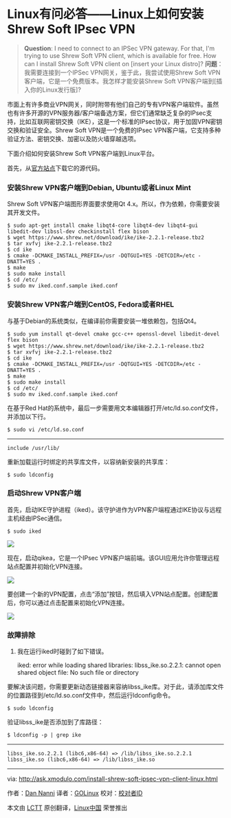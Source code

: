 Linux有问必答——Linux上如何安装Shrew Soft IPsec VPN
================================================================================
> **Question**: I need to connect to an IPSec VPN gateway. For that, I'm trying to use Shrew Soft VPN client, which is available for free. How can I install Shrew Soft VPN client on [insert your Linux distro]? 
> **问题**：我需要连接到一个IPSec VPN网关，鉴于此，我尝试使用Shrew Soft VPN客户端，它是一个免费版本。我怎样才能安装Shrew Soft VPN客户端到[插入你的Linux发行版]?

市面上有许多商业VPN网关，同时附带有他们自己的专有VPN客户端软件。虽然也有许多开源的VPN服务器/客户端备选方案，但它们通常缺乏复杂的IPsec支持，比如互联网密钥交换（IKE），这是一个标准的IPsec协议，用于加固VPN密钥交换和验证安全。Shrew Soft VPN是一个免费的IPsec VPN客户端，它支持多种验证方法、密钥交换、加密以及防火墙穿越选项。

下面介绍如何安装Shrew Soft VPN客户端到Linux平台。

首先，从[官方站点][1]下载它的源代码。

### 安装Shrew VPN客户端到Debian, Ubuntu或者Linux Mint ###

Shrew Soft VPN客户端图形界面要求使用Qt 4.x。所以，作为依赖，你需要安装其开发文件。

    $ sudo apt-get install cmake libqt4-core libqt4-dev libqt4-gui libedit-dev libssl-dev checkinstall flex bison
    $ wget https://www.shrew.net/download/ike/ike-2.2.1-release.tbz2
    $ tar xvfvj ike-2.2.1-release.tbz2
    $ cd ike
    $ cmake -DCMAKE_INSTALL_PREFIX=/usr -DQTGUI=YES -DETCDIR=/etc -DNATT=YES .
    $ make
    $ sudo make install
    $ cd /etc/
    $ sudo mv iked.conf.sample iked.conf 

### 安装Shrew VPN客户端到CentOS, Fedora或者RHEL ###

与基于Debian的系统类似，在编译前你需要安装一堆依赖包，包括Qt4。

    $ sudo yum install qt-devel cmake gcc-c++ openssl-devel libedit-devel flex bison
    $ wget https://www.shrew.net/download/ike/ike-2.2.1-release.tbz2
    $ tar xvfvj ike-2.2.1-release.tbz2
    $ cd ike
    $ cmake -DCMAKE_INSTALL_PREFIX=/usr -DQTGUI=YES -DETCDIR=/etc -DNATT=YES .
    $ make
    $ sudo make install
    $ cd /etc/
    $ sudo mv iked.conf.sample iked.conf 

在基于Red Hat的系统中，最后一步需要用文本编辑器打开/etc/ld.so.conf文件，并添加以下行。

    $ sudo vi /etc/ld.so.conf

----------

    include /usr/lib/

重新加载运行时绑定的共享库文件，以容纳新安装的共享库：

    $ sudo ldconfig 

### 启动Shrew VPN客户端 ###

首先，启动IKE守护进程（iked）。该守护进作为VPN客户端程通过IKE协议与远程主机经由IPSec通信。

    $ sudo iked 

![](https://farm9.staticflickr.com/8685/17175688940_59c2db64c9_b.jpg)

现在，启动qikea，它是一个IPsec VPN客户端前端。该GUI应用允许你管理远程站点配置并初始化VPN连接。

![](https://farm8.staticflickr.com/7750/16742992713_eed7f97939_b.jpg)

要创建一个新的VPN配置，点击“添加”按钮，然后填入VPN站点配置。创建配置后，你可以通过点击配置来初始化VPN连接。

![](https://farm8.staticflickr.com/7725/17337297056_3d38dc2180_b.jpg)

### 故障排除 ###

1. 我在运行iked时碰到了如下错误。

    iked: error while loading shared libraries: libss_ike.so.2.2.1: cannot open shared object file: No such file or directory

要解决该问题，你需要更新动态链接器来容纳libss_ike库。对于此，请添加库文件的位置路径到/etc/ld.so.conf文件中，然后运行ldconfig命令。

    $ sudo ldconfig

验证libss_ike是否添加到了库路径：

    $ ldconfig -p | grep ike 

----------

    libss_ike.so.2.2.1 (libc6,x86-64) => /lib/libss_ike.so.2.2.1
	libss_ike.so (libc6,x86-64) => /lib/libss_ike.so

--------------------------------------------------------------------------------

via: http://ask.xmodulo.com/install-shrew-soft-ipsec-vpn-client-linux.html

作者：[Dan Nanni][a]
译者：[GOLinux](https://github.com/GOLinux)
校对：[校对者ID](https://github.com/校对者ID)

本文由 [LCTT](https://github.com/LCTT/TranslateProject) 原创翻译，[Linux中国](https://linux.cn/) 荣誉推出

[a]:http://ask.xmodulo.com/author/nanni
[1]:https://www.shrew.net/download/ike
